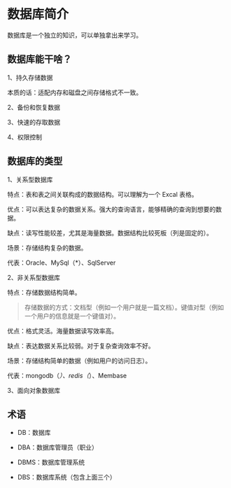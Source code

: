 # 数据库简介

数据库是一个独立的知识，可以单独拿出来学习。

## 数据库能干啥？

1、持久存储数据

本质的话：适配内存和磁盘之间存储格式不一致。

2、备份和恢复数据

3、快速的存取数据

4、权限控制

## 数据库的类型

1、关系型数据库

特点：表和表之间关联构成的数据结构。可以理解为一个 Excal 表格。

优点：可以表达复杂的数据关系。强大的查询语言，能够精确的查询到想要的数据。

缺点：读写性能较差，尤其是海量数据。数据结构比较死板（列是固定的）。

场景：存储结构复杂的数据。

代表：Oracle、MySql（*）、SqlServer

2、非关系型数据库

特点：存储数据结构简单。

> 存储数据的方式：文档型（例如一个用户就是一篇文档）。键值对型（例如一个用户的信息就是一个键值对）。

优点：格式灵活。海量数据读写效率高。

缺点：表达数据关系比较弱。对于复杂查询效率不好。

场景：存储结构简单的数据（例如用户的访问日志）。

代表：mongodb（*）、redis（*）、Membase

3、面向对象数据库

## 术语

- DB：数据库

- DBA：数据库管理员（职业）

- DBMS：数据库管理系统

- DBS：数据库系统（包含上面三个）
